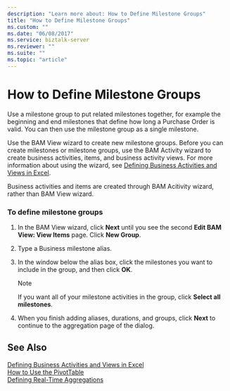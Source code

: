 ```yaml
---
description: "Learn more about: How to Define Milestone Groups"
title: "How to Define Milestone Groups"
ms.custom: ""
ms.date: "06/08/2017"
ms.service: biztalk-server
ms.reviewer: ""
ms.suite: ""
ms.topic: "article"
---
```

# How to Define Milestone Groups
Use a milestone group to put related milestones together, for example the beginning and end milestones that define how long a Purchase Order is valid. You can then use the milestone group as a single milestone.  
  
 Use the BAM View wizard to create new milestone groups. Before you can create milestones or milestone groups, use the BAM Activity wizard to create business activities, items, and business activity views. For more information about using the wizard, see [Defining Business Activities and Views in Excel](../core/defining-business-activities-and-views-in-excel.md).  
  
 Business activities and items are created through BAM Acitivity wizard, rather than BAM View wizard.  
  
### To define milestone groups  
  
1.  In the BAM View wizard, click **Next** until you see the second **Edit BAM View: View Items** page. Click **New Group**.  
  
2.  Type a Business milestone alias.  
  
3.  In the window below the alias box, click the milestones you want to include in the group, and then click **OK**.  
  
    > [!NOTE]
    >  If you want all of your milestone activities in the group, click **Select all milestones**.  
  
4.  When you finish adding aliases, durations, and groups, click **Next** to continue to the aggregation page of the dialog.  
  
## See Also  
 [Defining Business Activities and Views in Excel](../core/defining-business-activities-and-views-in-excel.md)   
 [How to Use the PivotTable](../core/how-to-use-the-pivottable.md)   
 [Defining Real-Time Aggregations](../core/defining-real-time-aggregations.md)
